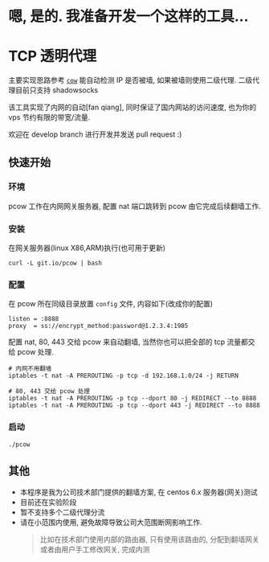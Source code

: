 # 嗯, 是的. 我准备开发一个这样的工具...

# TCP 透明代理

主要实现思路参考 [`cow`](https://github.com/cyfdecyf/cow) 能自动检测 IP 是否被墙, 如果被墙则使用二级代理. 二级代理目前只支持 shadowsocks

该工具实现了内网的自动[fan qiang], 同时保证了国内网站的访问速度, 也为你的 vps 节约有限的带宽/流量.

欢迎在 develop branch 进行开发并发送 pull request :)

## 快速开始

### 环境

pcow 工作在内网网关服务器, 配置 nat 端口跳转到 pcow 由它完成后续翻墙工作.

### 安装

在网关服务器(linux X86,ARM)执行(也可用于更新)
```
curl -L git.io/pcow | bash
```

### 配置
在 pcow 所在同级目录放置 `config` 文件, 内容如下(改成你的配置)

```
listen = :8888
proxy  = ss://encrypt_method:password@1.2.3.4:1985
```

配置 nat, 80, 443 交给 pcow 来自动翻墙, 当然你也可以把全部的 tcp 流量都交给 pcow 处理.

```
# 内网不用翻墙
iptables -t nat -A PREROUTING -p tcp -d 192.168.1.0/24 -j RETURN

# 80, 443 交给 pcow 处理
iptables -t nat -A PREROUTING -p tcp --dport 80 -j REDIRECT --to 8888
iptables -t nat -A PREROUTING -p tcp --dport 443 -j REDIRECT --to 8888
```

### 启动

```
./pcow
```

## 其他

* 本程序是我为公司技术部门提供的翻墙方案, 在 centos 6.x 服务器(网关)测试
* 目前还在实验阶段
* 暂不支持多个二级代理分流
* 请在小范围内使用, 避免故障导致公司大范围断网影响工作.
  > 比如在技术部门使用内部的路由器, 只有使用该路由的, 分配到翻墙网关
  > 或者由用户手工修改网关, 完成内测



